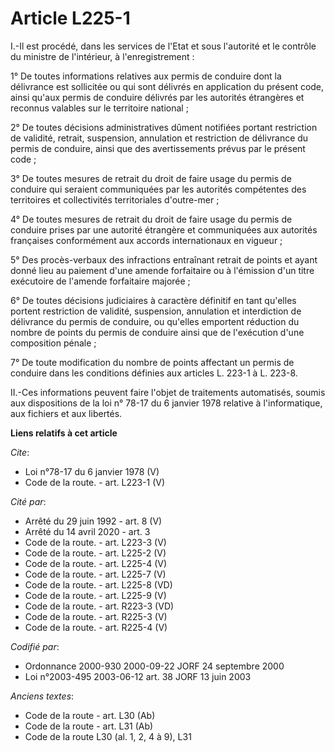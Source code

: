 # Article L225-1

I.-Il est procédé, dans les services de l'Etat et sous l'autorité et le contrôle du ministre de l'intérieur, à
l'enregistrement : 

1° De toutes informations relatives aux permis de conduire dont la délivrance est sollicitée ou qui sont délivrés en
application du présent code, ainsi qu'aux permis de conduire délivrés par les autorités étrangères et reconnus valables sur
le territoire national ; 

2° De toutes décisions administratives dûment notifiées portant restriction de validité, retrait, suspension, annulation et
restriction de délivrance du permis de conduire, ainsi que des avertissements prévus par le présent code ; 

3° De toutes mesures de retrait du droit de faire usage du permis de conduire qui seraient communiquées par les autorités
compétentes des territoires et collectivités territoriales d'outre-mer ; 

4° De toutes mesures de retrait du droit de faire usage du permis de conduire prises par une autorité étrangère et
communiquées aux autorités françaises conformément aux accords internationaux en vigueur ; 

5° Des procès-verbaux des infractions entraînant retrait de points et ayant donné lieu au paiement d'une amende forfaitaire
ou à l'émission d'un titre exécutoire de l'amende forfaitaire majorée ; 

6° De toutes décisions judiciaires à caractère définitif en tant qu'elles portent restriction de validité, suspension,
annulation et interdiction de délivrance du permis de conduire, ou qu'elles emportent réduction du nombre de points du permis
de conduire ainsi que de l'exécution d'une composition pénale ; 

7° De toute modification du nombre de points affectant un permis de conduire dans les conditions définies aux articles L.
223-1 à L. 223-8. 

II.-Ces informations peuvent faire l'objet de traitements automatisés, soumis aux dispositions de la loi n° 78-17 du 6
janvier 1978 relative à l'informatique, aux fichiers et aux libertés.

**Liens relatifs à cet article**

_Cite_:

  - Loi n°78-17 du 6 janvier 1978 (V)
  - Code de la route. - art. L223-1 (V)

_Cité par_:

  - Arrêté du 29 juin 1992 - art. 8 (V)
  - Arrêté du 14 avril 2020 - art. 3
  - Code de la route. - art. L223-3 (V)
  - Code de la route. - art. L225-2 (V)
  - Code de la route. - art. L225-4 (V)
  - Code de la route. - art. L225-7 (V)
  - Code de la route. - art. L225-8 (VD)
  - Code de la route. - art. L225-9 (V)
  - Code de la route. - art. R223-3 (VD)
  - Code de la route. - art. R225-3 (V)
  - Code de la route. - art. R225-4 (V)

_Codifié par_:

  - Ordonnance 2000-930 2000-09-22 JORF 24 septembre 2000
  - Loi n°2003-495 2003-06-12 art. 38 JORF 13 juin 2003

_Anciens textes_:

  - Code de la route - art. L30 (Ab)
  - Code de la route - art. L31 (Ab)
  - Code de la route L30 (al. 1, 2, 4 à 9), L31
